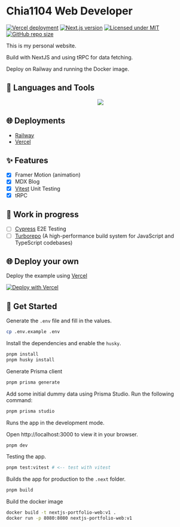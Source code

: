 # Chia1104 Web Developer
[![Vercel deployment](https://img.shields.io/github/deployments/chia1104/chias-web-nextjs/production?style=for-the-badge&logo=appveyor)](https://vercel.com/deployments/chia1104)
[![Next.js version](https://img.shields.io/github/package-json/dependency-version/chia1104/chias-web-nextjs/next/main?style=for-the-badge&logo=appveyor)](https://nextjs.org/)
[![Licensed under MIT](https://img.shields.io/github/license/chia1104/chias-web-nextjs?style=for-the-badge&logo=appveyor)](LICENSE)
[![GitHub repo size](https://img.shields.io/github/repo-size/chia1104/chias-web-nextjs?style=for-the-badge&logo=appveyor)](https://github.com/chia1104/chias-web-nextjs)

This is my personal website.

Build with NextJS and using tRPC for data fetching.

Deploy on Railway and running the Docker image.

## 🔨 Languages and Tools

<div align="center">
  <img src="https://skillicons.dev/icons?i=ts,tailwindcss,next,prisma,postgres,docker" />
</div>

## 🌐 Deployments

- [Railway](https://chias-web-nextjs-production.up.railway.app/)
- [Vercel](https://chia1104.vercel.app/)

## ✨ Features
- [X] Framer Motion (animation)
- [X] MDX Blog
- [X] [Vitest](https://vitest.dev/) Unit Testing
- [X] tRPC

## 👷 Work in progress

- [ ] [Cypress](https://www.cypress.io/) E2E Testing
- [ ] [Turborepo](https://turborepo.org/) (A high-performance build system for JavaScript and TypeScript codebases)

## 🌐 Deploy your own

Deploy the example using [Vercel](https://vercel.com?utm_source=github&utm_medium=readme&utm_campaign=next-example)

[![Deploy with Vercel](https://vercel.com/button)](https://vercel.com/new/git/external?repository-url=https://github.com/Chia1104/chias-web-nextjs)

## 🎉 Get Started

Generate the `.env` file and fill in the values.

```bash
cp .env.example .env
```

Install the dependencies and enable the `husky`.

```bash
pnpm install
pnpm husky install
```

Generate Prisma client

```bash
pnpm prisma generate
```

Add some initial dummy data using Prisma Studio. Run the following command:

```bash
pnpm prisma studio
```

Runs the app in the development mode.

Open http://localhost:3000 to view it in your browser.

```bash
pnpm dev
```

Testing the app.

```bash
pnpm test:vitest # <-- test with vitest
```

Builds the app for production to the `.next` folder.

```bash
pnpm build
```

Build the docker image

```bash
docker build -t nextjs-portfolio-web:v1 .
docker run -p 8080:8080 nextjs-portfolio-web:v1
```
